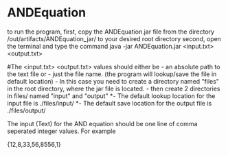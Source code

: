 # ANDEquation
to run the program, first, copy the ANDEquation.jar file from the directory /out/artifacts/ANDEquation_jar/ to your desired root directory
second, open the terminal and type the command java -jar ANDEquation.jar  <input.txt> <output.txt>

#The <input.txt> <output.txt> values should either be
      - an absolute path to the text file or
      - just the file name. (the program will lookup/save the file in default location)
          - In this case you need to create a directory named "files" in the root directory, where the jar file is located. 
          - then create 2 directories in files/ named "input" and "output"
          *- The default lookup location for the input file is ./files/input/
          *- The default save location for the output file is ./files/output/

The input (Text) for the AND equation should be one line of comma seperated integer values. For example

{12,8,33,56,8556,1}
